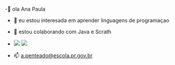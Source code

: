 -👋 ola Ana Paula 
- 👀 eu estou interesada em aprender linguagens de programaçao
- 💞️ estou colaborando com Java e Scrath
- ![](https://img.shields.io/badge/Scratch-4D97FF?style=for-the-badge&logo=Scratch&logoColor=white) ![](https://img.shields.io/badge/JavaScript-323330?style=for-the-badge&logo=javascript&logoColor=F7DF1E)

- 📫 a.penteado@escola.pr.gov.br



<!---
anapenteado/anapenteado is a ✨ special ✨ repository because its `README.md` (this file) appears on your GitHub profile.
You can click the Preview link to take a look at your changes.
--->
